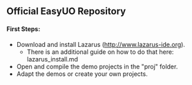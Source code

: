 Official EasyUO Repository
--------------------------

#### First Steps:
- Download and install Lazarus (http://www.lazarus-ide.org).
  - There is an additional guide on how to do that here: lazarus_install.md
- Open and compile the demo projects in the "proj" folder.
- Adapt the demos or create your own projects.
